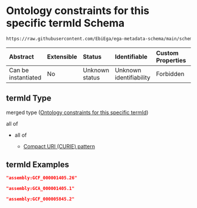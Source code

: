 # Ontology constraints for this specific termId Schema

```txt
https://raw.githubusercontent.com/EbiEga/ega-metadata-schema/main/schemas/EGA.common-definitions.json#/definitions/ncbiAssemblyDescriptor/properties/ncbiAssembly/properties/termId
```



| Abstract            | Extensible | Status         | Identifiable            | Custom Properties | Additional Properties | Access Restrictions | Defined In                                                                                           |
| :------------------ | :--------- | :------------- | :---------------------- | :---------------- | :-------------------- | :------------------ | :--------------------------------------------------------------------------------------------------- |
| Can be instantiated | No         | Unknown status | Unknown identifiability | Forbidden         | Allowed               | none                | [EGA.common-definitions.json\*](../../../schemas/EGA.common-definitions.json "open original schema") |

## termId Type

merged type ([Ontology constraints for this specific termId](ega-12-definitions-ncbis-assembly-descriptor-properties-ncbi-assembly-properties-ontology-constraints-for-this-specific-termid.md))

all of

*   all of

    *   [Compact URI (CURIE) pattern](ega-12-definitions-ncbi-assembly-curie-pattern-allof-compact-uri-curie-pattern.md "check type definition")

## termId Examples

```json
"assembly:GCF_000001405.26"
```

```json
"assembly:GCA_000001405.1"
```

```json
"assembly:GCF_000005845.2"
```
